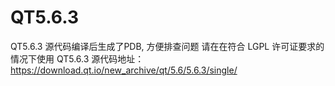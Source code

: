 # QT5.6.3
QT5.6.3 源代码编译后生成了PDB, 方便排查问题 请在在符合 LGPL 许可证要求的情况下使用
QT5.6.3 源代码地址：https://download.qt.io/new_archive/qt/5.6/5.6.3/single/
